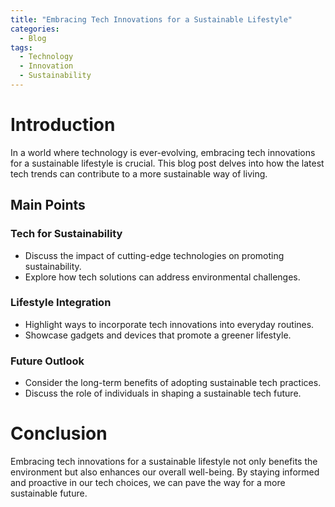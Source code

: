 ```yaml
---
title: "Embracing Tech Innovations for a Sustainable Lifestyle"
categories:
  - Blog
tags:
  - Technology
  - Innovation
  - Sustainability
---
```


# Introduction
In a world where technology is ever-evolving, embracing tech innovations for a sustainable lifestyle is crucial. This blog post delves into how the latest tech trends can contribute to a more sustainable way of living.

## Main Points
### Tech for Sustainability
- Discuss the impact of cutting-edge technologies on promoting sustainability.
- Explore how tech solutions can address environmental challenges.

### Lifestyle Integration
- Highlight ways to incorporate tech innovations into everyday routines.
- Showcase gadgets and devices that promote a greener lifestyle.

### Future Outlook
- Consider the long-term benefits of adopting sustainable tech practices.
- Discuss the role of individuals in shaping a sustainable tech future.

# Conclusion
Embracing tech innovations for a sustainable lifestyle not only benefits the environment but also enhances our overall well-being. By staying informed and proactive in our tech choices, we can pave the way for a more sustainable future.